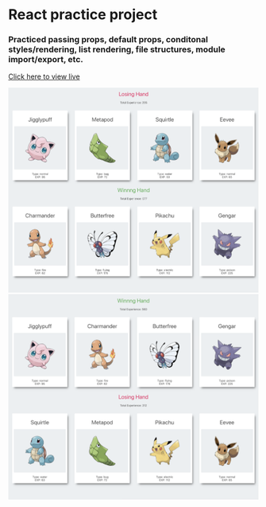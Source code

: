 # React practice project

### Practiced passing props, default props, conditonal styles/rendering, list rendering, file structures, module import/export, etc.

[Click here to view live](https://hyhong-code.github.io/pokedex/)

![preview1](project-previews/preview1.png)
![preview2](project-previews/preview2.png)
